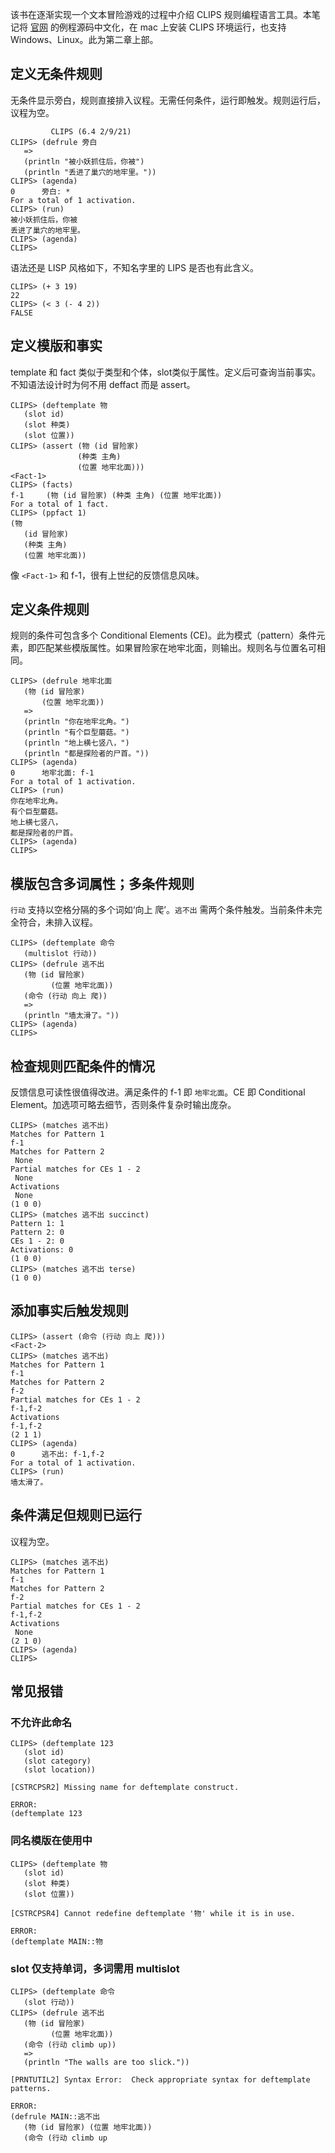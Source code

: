 该书在逐渐实现一个文本冒险游戏的过程中介绍 CLIPS 规则编程语言工具。本笔记将 [官网](https://clipsrules.net/airbp.html) 的例程源码中文化，在 mac 上安装 CLIPS 环境运行，也支持 Windows、Linux。此为第二章上部。

## 定义无条件规则

无条件显示旁白，规则直接排入议程。无需任何条件，运行即触发。规则运行后，议程为空。

```
         CLIPS (6.4 2/9/21)
CLIPS> (defrule 旁白
   =>
   (println "被小妖抓住后，你被")
   (println "丢进了巢穴的地牢里。"))
CLIPS> (agenda)
0      旁白: *
For a total of 1 activation.
CLIPS> (run)
被小妖抓住后，你被
丢进了巢穴的地牢里。
CLIPS> (agenda)
CLIPS> 
```

语法还是 LISP 风格如下，不知名字里的 LIPS 是否也有此含义。

```
CLIPS> (+ 3 19)
22
CLIPS> (< 3 (- 4 2))
FALSE
```

## 定义模版和事实

template 和 fact 类似于类型和个体，slot类似于属性。定义后可查询当前事实。不知语法设计时为何不用 deffact 而是 assert。

```
CLIPS> (deftemplate 物
   (slot id)
   (slot 种类)
   (slot 位置))
CLIPS> (assert (物 (id 冒险家)
               (种类 主角)
               (位置 地牢北面)))
<Fact-1>
CLIPS> (facts)
f-1     (物 (id 冒险家) (种类 主角) (位置 地牢北面))
For a total of 1 fact.
CLIPS> (ppfact 1)
(物 
   (id 冒险家) 
   (种类 主角) 
   (位置 地牢北面))
```

像 `<Fact-1>` 和 f-1，很有上世纪的反馈信息风味。


## 定义条件规则

规则的条件可包含多个 Conditional Elements (CE)。此为模式（pattern）条件元素，即匹配某些模版属性。如果冒险家在地牢北面，则输出。规则名与位置名可相同。

```
CLIPS> (defrule 地牢北面
   (物 (id 冒险家)
       (位置 地牢北面))
   =>
   (println "你在地牢北角。")
   (println "有个巨型蘑菇。")
   (println "地上横七竖八，")
   (println "都是探险者的尸首。"))
CLIPS> (agenda)
0      地牢北面: f-1
For a total of 1 activation.
CLIPS> (run)
你在地牢北角。
有个巨型蘑菇。
地上横七竖八，
都是探险者的尸首。
CLIPS> (agenda)
CLIPS> 
```

## 模版包含多词属性；多条件规则

`行动` 支持以空格分隔的多个词如‘向上 爬’。`逃不出` 需两个条件触发。当前条件未完全符合，未排入议程。

```
CLIPS> (deftemplate 命令
   (multislot 行动))
CLIPS> (defrule 逃不出
   (物 (id 冒险家)
         (位置 地牢北面))
   (命令 (行动 向上 爬))
   =>
   (println "墙太滑了。"))
CLIPS> (agenda)
CLIPS> 
```

## 检查规则匹配条件的情况

反馈信息可读性很值得改进。满足条件的 f-1 即 `地牢北面`。CE 即 Conditional Element。加选项可略去细节，否则条件复杂时输出庞杂。

```
CLIPS> (matches 逃不出)
Matches for Pattern 1
f-1
Matches for Pattern 2
 None
Partial matches for CEs 1 - 2
 None
Activations
 None
(1 0 0)
CLIPS> (matches 逃不出 succinct)
Pattern 1: 1
Pattern 2: 0
CEs 1 - 2: 0
Activations: 0
(1 0 0)
CLIPS> (matches 逃不出 terse)
(1 0 0)
```

## 添加事实后触发规则

```
CLIPS> (assert (命令 (行动 向上 爬)))
<Fact-2>
CLIPS> (matches 逃不出)
Matches for Pattern 1
f-1
Matches for Pattern 2
f-2
Partial matches for CEs 1 - 2
f-1,f-2
Activations
f-1,f-2
(2 1 1)
CLIPS> (agenda)
0      逃不出: f-1,f-2
For a total of 1 activation.
CLIPS> (run)
墙太滑了。
```

## 条件满足但规则已运行

议程为空。

```
CLIPS> (matches 逃不出)
Matches for Pattern 1
f-1
Matches for Pattern 2
f-2
Partial matches for CEs 1 - 2
f-1,f-2
Activations
 None
(2 1 0)
CLIPS> (agenda)
CLIPS> 
```

## 常见报错

### 不允许此命名

```
CLIPS> (deftemplate 123
   (slot id)
   (slot category)
   (slot location))

[CSTRCPSR2] Missing name for deftemplate construct.

ERROR:
(deftemplate 123
```

### 同名模版在使用中

```
CLIPS> (deftemplate 物
   (slot id)
   (slot 种类)
   (slot 位置))

[CSTRCPSR4] Cannot redefine deftemplate '物' while it is in use.

ERROR:
(deftemplate MAIN::物
```

### slot 仅支持单词，多词需用 multislot

```
CLIPS> (deftemplate 命令
   (slot 行动))
CLIPS> (defrule 逃不出
   (物 (id 冒险家)
         (位置 地牢北面))
   (命令 (行动 climb up))
   =>
   (println "The walls are too slick."))

[PRNTUTIL2] Syntax Error:  Check appropriate syntax for deftemplate patterns.

ERROR:
(defrule MAIN::逃不出
   (物 (id 冒险家) (位置 地牢北面))
   (命令 (行动 climb up
```
